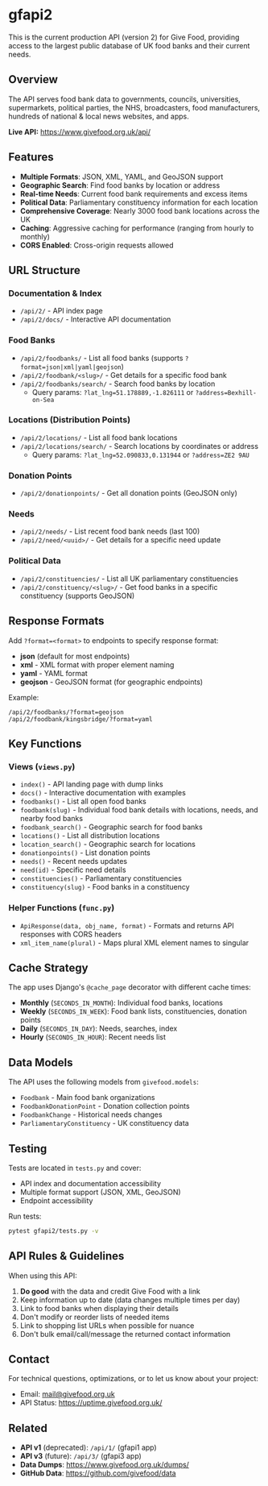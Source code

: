 # gfapi2

This is the current production API (version 2) for Give Food, providing access to the largest public database of UK food banks and their current needs.

## Overview

The API serves food bank data to governments, councils, universities, supermarkets, political parties, the NHS, broadcasters, food manufacturers, hundreds of national & local news websites, and apps.

**Live API:** https://www.givefood.org.uk/api/

## Features

- **Multiple Formats**: JSON, XML, YAML, and GeoJSON support
- **Geographic Search**: Find food banks by location or address
- **Real-time Needs**: Current food bank requirements and excess items
- **Political Data**: Parliamentary constituency information for each location
- **Comprehensive Coverage**: Nearly 3000 food bank locations across the UK
- **Caching**: Aggressive caching for performance (ranging from hourly to monthly)
- **CORS Enabled**: Cross-origin requests allowed

## URL Structure

### Documentation & Index
- `/api/2/` - API index page
- `/api/2/docs/` - Interactive API documentation

### Food Banks
- `/api/2/foodbanks/` - List all food banks (supports `?format=json|xml|yaml|geojson`)
- `/api/2/foodbank/<slug>/` - Get details for a specific food bank
- `/api/2/foodbanks/search/` - Search food banks by location
  - Query params: `?lat_lng=51.178889,-1.826111` or `?address=Bexhill-on-Sea`

### Locations (Distribution Points)
- `/api/2/locations/` - List all food bank locations
- `/api/2/locations/search/` - Search locations by coordinates or address
  - Query params: `?lat_lng=52.090833,0.131944` or `?address=ZE2 9AU`

### Donation Points
- `/api/2/donationpoints/` - Get all donation points (GeoJSON only)

### Needs
- `/api/2/needs/` - List recent food bank needs (last 100)
- `/api/2/need/<uuid>/` - Get details for a specific need update

### Political Data
- `/api/2/constituencies/` - List all UK parliamentary constituencies
- `/api/2/constituency/<slug>/` - Get food banks in a specific constituency (supports GeoJSON)

## Response Formats

Add `?format=<format>` to endpoints to specify response format:

- **json** (default for most endpoints)
- **xml** - XML format with proper element naming
- **yaml** - YAML format
- **geojson** - GeoJSON format (for geographic endpoints)

Example:
```
/api/2/foodbanks/?format=geojson
/api/2/foodbank/kingsbridge/?format=yaml
```

## Key Functions

### Views (`views.py`)
- `index()` - API landing page with dump links
- `docs()` - Interactive documentation with examples
- `foodbanks()` - List all open food banks
- `foodbank(slug)` - Individual food bank details with locations, needs, and nearby food banks
- `foodbank_search()` - Geographic search for food banks
- `locations()` - List all distribution locations
- `location_search()` - Geographic search for locations
- `donationpoints()` - List donation points
- `needs()` - Recent needs updates
- `need(id)` - Specific need details
- `constituencies()` - Parliamentary constituencies
- `constituency(slug)` - Food banks in a constituency

### Helper Functions (`func.py`)
- `ApiResponse(data, obj_name, format)` - Formats and returns API responses with CORS headers
- `xml_item_name(plural)` - Maps plural XML element names to singular

## Cache Strategy

The app uses Django's `@cache_page` decorator with different cache times:

- **Monthly** (`SECONDS_IN_MONTH`): Individual food banks, locations
- **Weekly** (`SECONDS_IN_WEEK`): Food bank lists, constituencies, donation points
- **Daily** (`SECONDS_IN_DAY`): Needs, searches, index
- **Hourly** (`SECONDS_IN_HOUR`): Recent needs list

## Data Models

The API uses the following models from `givefood.models`:

- `Foodbank` - Main food bank organizations
- `FoodbankDonationPoint` - Donation collection points
- `FoodbankChange` - Historical needs changes
- `ParliamentaryConstituency` - UK constituency data

## Testing

Tests are located in `tests.py` and cover:

- API index and documentation accessibility
- Multiple format support (JSON, XML, GeoJSON)
- Endpoint accessibility

Run tests:
```bash
pytest gfapi2/tests.py -v
```

## API Rules & Guidelines

When using this API:

1. **Do good** with the data and credit Give Food with a link
2. Keep information up to date (data changes multiple times per day)
3. Link to food banks when displaying their details
4. Don't modify or reorder lists of needed items
5. Link to shopping list URLs when possible for nuance
6. Don't bulk email/call/message the returned contact information

## Contact

For technical questions, optimizations, or to let us know about your project:
- Email: mail@givefood.org.uk
- API Status: https://uptime.givefood.org.uk/

## Related

- **API v1** (deprecated): `/api/1/` (gfapi1 app)
- **API v3** (future): `/api/3/` (gfapi3 app)
- **Data Dumps**: https://www.givefood.org.uk/dumps/
- **GitHub Data**: https://github.com/givefood/data
